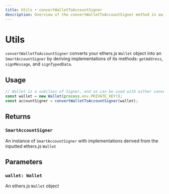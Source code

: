 ```yaml
---
title: Utils • convertWalletToAccountSigner
description: Overview of the convertWalletToAccountSigner method in aa-ethers
---
```



# Utils

`convertWalletToAccountSigner` converts your ethers.js `Wallet` object into an `SmartAccountSigner` by deriving implementations of its methods: `getAddress`, `signMessage`, and `signTypedData`.

## Usage

```ts [example.ts]
// Wallet is a subclass of Signer, and so can be used with either convertor method
const wallet = new Wallet(process.env.PRIVATE_KEY!);
const accountSigner = convertWalletToAccountSigner(wallet);
```

## Returns

### `SmartAccountSigner`

An instance of `SmartAccountSigner` with implementations derived from the inputted ethers.js `Wallet`

## Parameters

### `wallet: Wallet`

An ethers.js `Wallet` object
